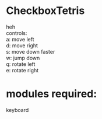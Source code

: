 # CheckboxTetris  
heh  
controls:  
a: move left  
d: move right  
s: move down faster  
w: jump down  
q: rotate left  
e: rotate right  
# modules required:  
keyboard
